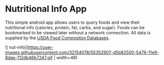 # Nutritional Info App
This simple android app allows users to query foods and view their nutritional info (calories, protein, fat, carbs, and sugar). Foods can be bookmarked to be viewed later without a network connection. All data is supplied by the [USDA Food Compositon Databases](https://ndb.nal.usda.gov/ndb/doc/index).

![ nut-info](https://user-images.githubusercontent.com/32154078/55352907-d5b82500-5476-11e9-8dae-112db46b7247.gif | width=48)
